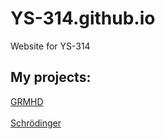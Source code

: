 # YS-314.github.io
Website for YS-314  

## My projects: <br />  
[GRMHD](https://ys-314.github.io/GWP)<br />  
[Schrödinger](https://ys-314.github.io/QM)<br />  
